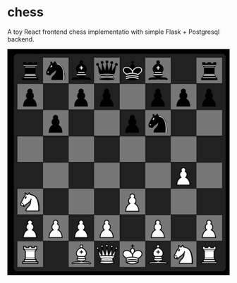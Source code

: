 # chess
A toy React frontend chess implementatio with simple Flask + Postgresql backend.

<p align="center"><img src="docs/screenshot.jpg" alt="example" width="600"/></p>
